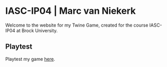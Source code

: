 # IASC-IP04 | Marc van Niekerk

Welcome to the website for my Twine Game, created for the course IASC-IP04 at Brock University.

## Playtest

Playtest my game [here]().
